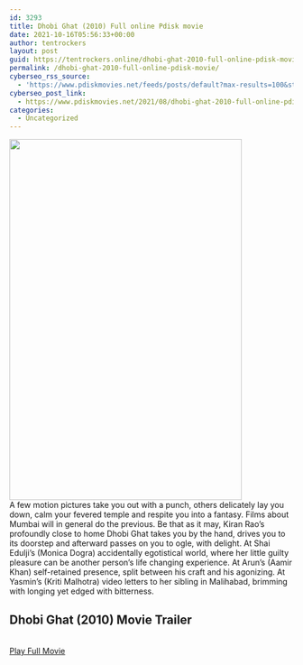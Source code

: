 ```yaml
---
id: 3293
title: Dhobi Ghat (2010) Full online Pdisk movie
date: 2021-10-16T05:56:33+00:00
author: tentrockers
layout: post
guid: https://tentrockers.online/dhobi-ghat-2010-full-online-pdisk-movie/
permalink: /dhobi-ghat-2010-full-online-pdisk-movie/
cyberseo_rss_source:
  - 'https://www.pdiskmovies.net/feeds/posts/default?max-results=100&start-index=1101'
cyberseo_post_link:
  - https://www.pdiskmovies.net/2021/08/dhobi-ghat-2010-full-online-pdisk-movie.html
categories:
  - Uncategorized
---
```

<div class="separator">
  <a href="https://1.bp.blogspot.com/-kBX2jXLxLjE/YRD6GtOQh2I/AAAAAAAAAEs/ipJvbwcJAOY7UOpZkzGdUePwkLztTy4jgCLcBGAsYHQ/s2048/Dhobi%2BGhat%2B%25282010%2529%2BFull%2Bonline%2BPdisk%2Bmovie.jpg" imageanchor="1"><img loading="lazy" border="0" data-original-height="2048" data-original-width="1316" height="640" src="https://1.bp.blogspot.com/-kBX2jXLxLjE/YRD6GtOQh2I/AAAAAAAAAEs/ipJvbwcJAOY7UOpZkzGdUePwkLztTy4jgCLcBGAsYHQ/w412-h640/Dhobi%2BGhat%2B%25282010%2529%2BFull%2Bonline%2BPdisk%2Bmovie.jpg" width="412" /></a>
</div>



<div>
  <div>
    <span>A few motion pictures take you out with a punch, others delicately lay you down, calm your fevered temple and respite you into a fantasy. Films about Mumbai will in general do the previous. Be that as it may, Kiran Rao&#8217;s profoundly close to home Dhobi Ghat takes you by the hand, drives you to its doorstep and afterward passes on you to ogle, with delight. At Shai Edulji&#8217;s (Monica Dogra) accidentally egotistical world, where her little guilty pleasure can be another person&#8217;s life changing experience. At Arun&#8217;s (Aamir Khan) self-retained presence, split between his craft and his agonizing. At Yasmin&#8217;s (Kriti Malhotra) video letters to her sibling in Malihabad, brimming with longing yet edged with bitterness.&nbsp;</span>
  </div>
</div>

<div>
  <h2>
    <span>Dhobi Ghat (2010) Movie Trailer</span>
  </h2>
</div>

  
<a href="https://kofilink.com/1/bnYyaTYxMDAweTZr?dn=1" onclick="window.open('https://kofilink.com/1/bnYyaTYxMDAweTZr?dn=1','popup','width=600,height=600'); return false;" target="popup" rel="noopener"><br /> Play Full Movie<br /> </a>